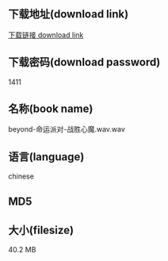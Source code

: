 ## 下载地址(download link)
[下载链接 download link](https://voluble-croquembouche-d321dc.netlify.app/?s=beyond-%E5%91%BD%E8%BF%90%E6%B4%BE%E5%AF%B9-%E6%88%98%E8%83%9C%E5%BF%83%E9%AD%94.wav)

## 下载密码(download password)
1411

## 名称(book name)
beyond-命运派对-战胜心魔.wav.wav

## 语言(language)
chinese

## MD5


## 大小(filesize)
40.2 MB
